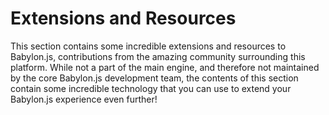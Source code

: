 # Extensions and Resources
This section contains some incredible extensions and resources to Babylon.js, contributions from the amazing community surrounding this platform. While not a part of the main engine, and therefore not maintained by the core Babylon.js development team, the contents of this section contain some incredible technology that you can use to extend your Babylon.js experience even further!
